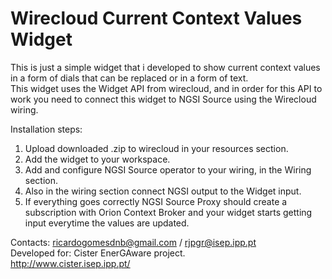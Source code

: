 # Wirecloud Current Context Values Widget
This is just a simple widget that i developed to show current context values in a form of dials that can be replaced or in a form of text.  
This widget uses the Widget API from wirecloud, and in order for this API to work you need to connect this widget to NGSI Source using the Wirecloud wiring.  

Installation steps:  
1. Upload downloaded .zip to wirecloud in your resources section.
2. Add the widget to your workspace.
3. Add and configure NGSI Source operator to your wiring, in the Wiring section.
4. Also in the wiring section connect NGSI output to the Widget input.
5. If everything goes correctly NGSI Source Proxy should create a subscription with Orion Context Broker and your widget starts getting input everytime the values are updated.  

Contacts: ricardogomesdnb@gmail.com / rjpgr@isep.ipp.pt  
Developed for: Cister EnerGAware project.  
http://www.cister.isep.ipp.pt/
